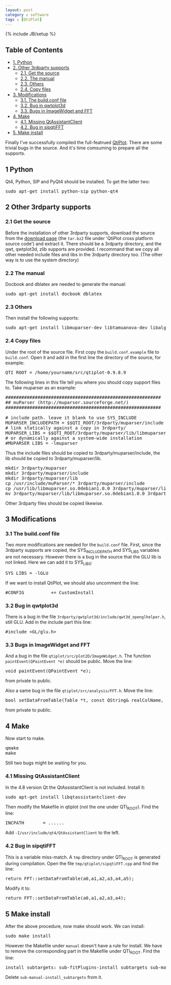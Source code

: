 ```yaml
---
layout: post
category : software
tags : [QtiPlot]
---
```

{% include JB/setup %}

<div id="table-of-contents">
<h2>Table of Contents</h2>
<div id="text-table-of-contents">
<ul>
<li><a href="#sec-1">1. Python</a></li>
<li><a href="#sec-2">2. Other 3rdparty supports</a>
<ul>
<li><a href="#sec-2-1">2.1. Get the source</a></li>
<li><a href="#sec-2-2">2.2. The manual</a></li>
<li><a href="#sec-2-3">2.3. Others</a></li>
<li><a href="#sec-2-4">2.4. Copy files</a></li>
</ul>
</li>
<li><a href="#sec-3">3. Modifications</a>
<ul>
<li><a href="#sec-3-1">3.1. The build.conf file</a></li>
<li><a href="#sec-3-2">3.2. Bug in qwtplot3d</a></li>
<li><a href="#sec-3-3">3.3. Bugs in ImageWidget and FFT</a></li>
</ul>
</li>
<li><a href="#sec-4">4. Make</a>
<ul>
<li><a href="#sec-4-1">4.1. Missing QtAssistantClient</a></li>
<li><a href="#sec-4-2">4.2. Bug in sipqtiFFT</a></li>
</ul>
</li>
<li><a href="#sec-5">5. Make install</a></li>
</ul>
</div>
</div>

<p>
Finally I've successfully compiled the full-featrued <a href="http://soft.proindependent.com/qtiplot.html">QtiPlot</a>. There are some trivial bugs in the source. And it's time comsuming to prepare all the supports.
</p>

<div id="outline-container-sec-1" class="outline-2">
<h2 id="sec-1"><span class="section-number-2">1</span> Python</h2>
<div class="outline-text-2" id="text-1">
<p>
Qt4, Python, SIP and PyQt4 should be installed. To get the latter two:
</p>
<div class="org-src-container">

<pre class="src src-text">sudo apt-get install python-sip python-qt4
</pre>
</div>
</div>
</div>
<div id="outline-container-sec-2" class="outline-2">
<h2 id="sec-2"><span class="section-number-2">2</span> Other 3rdparty supports</h2>
<div class="outline-text-2" id="text-2">
</div><div id="outline-container-sec-2-1" class="outline-3">
<h3 id="sec-2-1"><span class="section-number-3">2.1</span> Get the source</h3>
<div class="outline-text-3" id="text-2-1">
<p>
Before the installation of other 3rdparty supports, download the source from the <a href="http://soft.proindependent.com/download.html">download page</a> (the <code>tar.bz2</code> file under 'QtiPlot cross platform source code') and extract it. There should be a 3rdparty directory, and the qwt, qwtplot3d, zlib supports are provided. I recommand that we copy all other needed include files and libs in the 3rdparty directory too. (The other way is to use the system directory)
</p>
</div>
</div>
<div id="outline-container-sec-2-2" class="outline-3">
<h3 id="sec-2-2"><span class="section-number-3">2.2</span> The manual</h3>
<div class="outline-text-3" id="text-2-2">
<p>
Docbook and dblatex are needed to generate the manual:
</p>
<div class="org-src-container">

<pre class="src src-text">sudo apt-get install docbook dblatex
</pre>
</div>
</div>
</div>
<div id="outline-container-sec-2-3" class="outline-3">
<h3 id="sec-2-3"><span class="section-number-3">2.3</span> Others</h3>
<div class="outline-text-3" id="text-2-3">
<p>
Then install the following supports:
</p>
<div class="org-src-container">

<pre class="src src-text">sudo apt-get install libmuparser-dev libtamuanova-dev libalglib-dev libqtexengine-dev libgsl0-dev libpng12-dev
</pre>
</div>
</div>
</div>
<div id="outline-container-sec-2-4" class="outline-3">
<h3 id="sec-2-4"><span class="section-number-3">2.4</span> Copy files</h3>
<div class="outline-text-3" id="text-2-4">
<p>
Under the root of the source file. First copy the <code>build.conf.example</code> file to <code>build.conf</code>. Open it and add in the first line the directory of the source, for example:
</p>
<div class="org-src-container">

<pre class="src src-text">QTI_ROOT = /home/yourname/src/qtiplot-0.9.8.9
</pre>
</div>

<p>
The following lines in this file tell you where you should copy support files to. Take muparser as an example:
</p>
<div class="org-src-container">

<pre class="src src-text">##########################################################
## muParser (http://muparser.sourceforge.net/)
##########################################################

# include path. leave it blank to use SYS_INCLUDE
MUPARSER_INCLUDEPATH = $$QTI_ROOT/3rdparty/muparser/include
# link statically against a copy in 3rdparty/
MUPARSER_LIBS = $$QTI_ROOT/3rdparty/muparser/lib/libmuparser.a
# or dynamically against a system-wide installation
#MUPARSER_LIBS = -lmuparser
</pre>
</div>
<p>
Thus the include files should be copied to 3rdparty/muparser/include, the lib should be copied to 3rdparty/muparser/lib.
</p>
<div class="org-src-container">

<pre class="src src-text">mkdir 3rdparty/muparser
mkdir 3rdparty/muparser/include
mkdir 3rdparty/muparser/lib
cp /usr/include/muParser/* 3rdparty/muparser/include
cp /usr/lib/libmuparser.so.0debian1.0.0 3rdparty/muparser/lib
mv 3rdparty/muparser/lib/libmuparser.so.0debian1.0.0 3rdparty/muparser/lib/libmuparser.a
</pre>
</div>
<p>
Other 3rdparty files should be copied likewise.
</p>
</div>
</div>
</div>
<div id="outline-container-sec-3" class="outline-2">
<h2 id="sec-3"><span class="section-number-2">3</span> Modifications</h2>
<div class="outline-text-2" id="text-3">
</div><div id="outline-container-sec-3-1" class="outline-3">
<h3 id="sec-3-1"><span class="section-number-3">3.1</span> The build.conf file</h3>
<div class="outline-text-3" id="text-3-1">
<p>
Two more modifications are needed for the <code>build.conf</code> file. First, since the 3rdparty supports are copied, the SYS<sub>INCLUDEPATH</sub> and SYS<sub>LIBS</sub> variables are not necessary. However there is a bug in the source that the GLU lib is not linked. Here we can add it to SYS<sub>LIBS</sub>: 
</p>
<div class="org-src-container">

<pre class="src src-text">SYS_LIBS = -lGLU
</pre>
</div>

<p>
If we want to install QtiPlot, we should also uncomment the line:
</p>
<div class="org-src-container">

<pre class="src src-text">#CONFIG          += CustomInstall
</pre>
</div>
</div>
</div>
<div id="outline-container-sec-3-2" class="outline-3">
<h3 id="sec-3-2"><span class="section-number-3">3.2</span> Bug in qwtplot3d</h3>
<div class="outline-text-3" id="text-3-2">
<p>
There is a bug in the file <code>3rdparty/qwtplot3d/include/qwt3d_openglhelper.h</code>, still GLU. Add in the include part this line:
</p>
<div class="org-src-container">

<pre class="src src-text">#include &lt;GL/glu.h&gt;
</pre>
</div>
</div>
</div>
<div id="outline-container-sec-3-3" class="outline-3">
<h3 id="sec-3-3"><span class="section-number-3">3.3</span> Bugs in ImageWidget and FFT</h3>
<div class="outline-text-3" id="text-3-3">
<p>
And a bug in the file <code>qtiplot/src/plot2D/ImageWidget.h</code>. The function <code>paintEvent(QPaintEvent *e)</code> should be public. Move the line:
</p>
<div class="org-src-container">

<pre class="src src-text">void paintEvent(QPaintEvent *e);
</pre>
</div>
<p>
from private to public.
</p>

<p>
Also a same bug in the file <code>qtiplot/src/analysis/FFT.h</code>. Move the line:
</p>
<div class="org-src-container">

<pre class="src src-text">bool setDataFromTable(Table *t, const QString&amp; realColName, const QString&amp; imagColName = QString(), int from = 0, int to = -1);
</pre>
</div>
<p>
from private to public.
</p>
</div>
</div>
</div>
<div id="outline-container-sec-4" class="outline-2">
<h2 id="sec-4"><span class="section-number-2">4</span> Make</h2>
<div class="outline-text-2" id="text-4">
<p>
Now start to make. 
</p>
<div class="org-src-container">

<pre class="src src-text">qmake
make
</pre>
</div>
<p>
Still two bugs might be waiting for you.
</p>
</div>

<div id="outline-container-sec-4-1" class="outline-3">
<h3 id="sec-4-1"><span class="section-number-3">4.1</span> Missing QtAssistantClient</h3>
<div class="outline-text-3" id="text-4-1">
<p>
In the 4.8 version Qt the QtAssistantClient is not included. Install it:
</p>
<div class="org-src-container">

<pre class="src src-text">sudo apt-get install libqtassistantclient-dev
</pre>
</div>
<p>
Then modify the Makefile in qtiplot (not the one under QTI<sub>ROOT</sub>). Find the line:
</p>
<div class="org-src-container">

<pre class="src src-text">INCPATH       = ......
</pre>
</div>
<p>
Add <code>-I/usr/include/qt4/QtAssistantClient</code> to the left.
</p>
</div>
</div>
<div id="outline-container-sec-4-2" class="outline-3">
<h3 id="sec-4-2"><span class="section-number-3">4.2</span> Bug in sipqtiFFT</h3>
<div class="outline-text-3" id="text-4-2">
<p>
This is a variable miss-match. A <code>tmp</code> directory under QTI<sub>ROOT</sub> is generated during compilation. Open the file <code>tmp/qtiplot/sipqtiFFT.cpp</code> and find the line:
</p>
<div class="org-src-container">

<pre class="src src-text">return FFT::setDataFromTable(a0,a1,a2,a3,a4,a5);
</pre>
</div>
<p>
Modify it to:
</p>
<div class="org-src-container">

<pre class="src src-text">return FFT::setDataFromTable(a0,a1,a2,a3,a4);
</pre>
</div>
</div>
</div>
</div>
<div id="outline-container-sec-5" class="outline-2">
<h2 id="sec-5"><span class="section-number-2">5</span> Make install</h2>
<div class="outline-text-2" id="text-5">
<p>
After the above procedure, now make should work. We can install:
</p>
<div class="org-src-container">

<pre class="src src-text">sudo make install
</pre>
</div>
<p>
However the Makefile under <code>manual</code> doesn't have a rule for install. We have to remove the corresponding part in the Makefile under QTI<sub>ROOT</sub>. Find the line:
</p>
<div class="org-src-container">

<pre class="src src-text">install_subtargets: sub-fitPlugins-install_subtargets sub-manual-install_subtargets sub-3rdparty-qwt-install_subtargets sub-3rdparty-qwtplot3d-install_subtargets sub-qtiplot-install_subtargets FORCE
</pre>
</div>
<p>
Delete <code>sub-manual-install_subtargets</code> from it.
</p>
</div>
</div>
